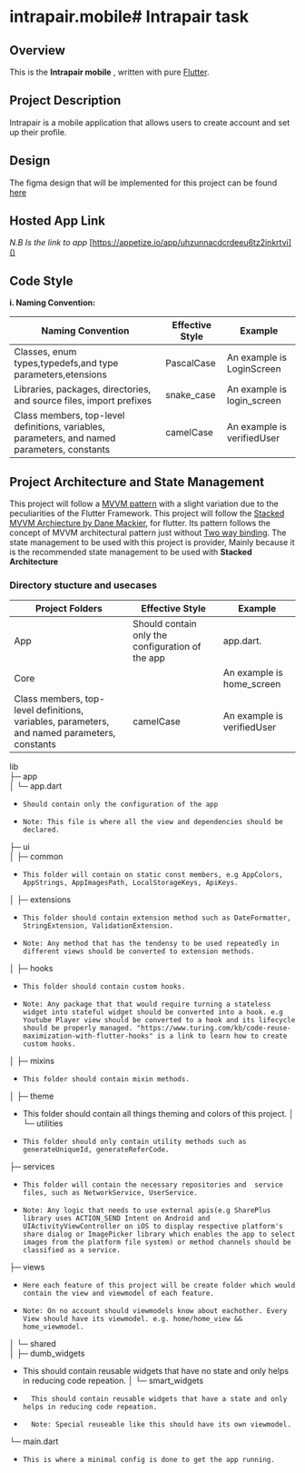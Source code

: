 # intrapair.mobile# Intrapair task

  ## Overview 
  This is the **Intrapair mobile** , written with pure [Flutter](https://flutter.dev/).
  
  
  
  ## Project Description
  Intrapair is a mobile application that allows users to create account and set up their profile.


  ## Design 
   The figma design that will be implemented for this project can be found [here](https://www.figma.com/file/UwPEnVS1aSvsSyDlg45tq3/Untitled?type=design&node-id=1-53&t=GS7yytQdDsOByEMh-0
) 

   ## Hosted App Link
   _N.B Is the link to app_
   [https://appetize.io/app/uhzunnacdcrdeeu6tz2inkrtvi]()

  ## Code Style
  **i. Naming Convention:**

|Naming Convention|Effective Style|Example|   
|-----------------|---------------|-------|
|Classes, enum types,typedefs,and type parameters,etensions|PascalCase|An example is LoginScreen|
|Libraries, packages, directories, and source files, import prefixes|snake_case|An example is login_screen|
|Class members, top-level definitions, variables, parameters, and named parameters, constants|camelCase|An example is verifiedUser|


## Project Architecture and State Management
This project will follow a [MVVM pattern](https://www.geeksforgeeks.org/mvvm-model-view-viewmodel-architecture-pattern-in-android/) with a slight variation due to the peculiarities of the Flutter Framework. This project will follow the [Stacked MVVM Archiecture by Dane Mackier](www.filledstacks.com), for flutter. Its pattern follows the concept of MVVM architectural pattern just without [Two way binding](https://developer.android.com/topic/libraries/data-binding/two-way). The state management to be used with this project is provider, Mainly because it is the recommended state management to be used with **Stacked Architecture**


  ### Directory stucture and usecases

|Project Folders|Effective Style|Example|   
|-----------------|---------------|-------|
|App|Should contain only the configuration of the app|app.dart.|
|Core||An example is home_screen|
|Class members, top-level definitions, variables, parameters, and named parameters, constants|camelCase|An example is verifiedUser|

lib                     
├─ app                  
│  └─ app.dart  
   -     Should contain only the configuration of the app
   -     Note: This file is where all the view and dependencies should be declared.
├─ ui                 
│  ├─ common 
-     This folder will contain on static const members, e.g AppColors, AppStrings, AppImagesPath, LocalStorageKeys, ApiKeys.       
│  ├─ extensions
-     This folder should contain extension method such as DateFormatter, StringExtension, ValidationExtension. 
-     Note: Any method that has the tendensy to be used repeatedly in different views should be converted to extension methods. 
│  ├─ hooks
-     This folder should contain custom hooks. 
-     Note: Any package that that would require turning a stateless widget into stateful widget should be converted into a hook. e.g Youtube Player view should be converted to a hook and its lifecycle should be properly managed. "https://www.turing.com/kb/code-reuse-maximization-with-flutter-hooks" is a link to learn how to create custom hooks.             
 
│  ├─ mixins
-     This folder should contain mixin methods.
│  ├─ theme 
-    This folder should contain all things theming and colors of this project.
│  └─ utilities   
-     This folder should only contain utility methods such as generateUniqueId, generateReferCode.    
├─ services  
-     This folder will contain the necessary repositories and  service files, such as NetworkService, UserService.  
-     Note: Any logic that needs to use external apis(e.g SharePlus library uses ACTION_SEND Intent on Android and UIActivityViewController on iOS to display respective platform's share dialog or ImagePicker library which enables the app to select images from the platform file system) or method channels should be classified as a service.     
├─ views 
-     Here each feature of this project will be create folder which would contain the view and viewmodel of each feature.  
-     Note: On no account should viewmodels know about eachother. Every View should have its viewmodel. e.g. home/home_view && home_viewmodel.                 
│  └─ shared            
│     ├─ dumb_widgets   
-    This should contain reusable widgets that have no state and only helps in reducing code repeation.
│     └─ smart_widgets
-       This should contain reusable widgets that have a state and only helps in reducing code repeation.
-       Note: Special reuseable like this should have its own viewmodel.
└─ main.dart  
-     This is where a minimal config is done to get the app running.          
